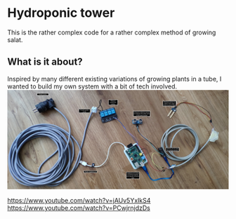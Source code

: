 # Hydroponic tower

This is the rather complex code for a rather complex method of growing salat.

## What is it about?

Inspired by many different existing variations of growing plants in a tube, I wanted to build my own system with a bit of tech involved.
![Setup](https://raw.githubusercontent.com/timoweiss/hydroponic-tower/master/setup.jpg)

https://www.youtube.com/watch?v=jAUv5YxIkS4
https://www.youtube.com/watch?v=PCwjrnjdzDs
